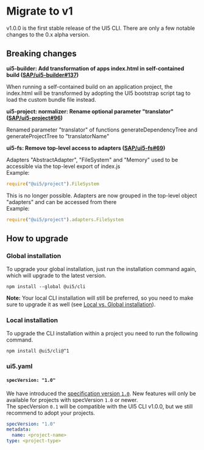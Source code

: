 # Migrate to v1

v1.0.0 is the first stable release of the UI5 CLI. There are only a few notable changes to the 0.x alpha version.

## Breaking changes

**ui5-builder: Add transformation of apps index.html in self-contained build ([SAP/ui5-builder#137](https://github.com/SAP/ui5-builder/pull/137))**

When running a self-contained build on an application project, the
index.html will be transformed by adopting the UI5 bootstrap script tag
to load the custom bundle file instead.

**ui5-project: normalizer: Rename optional parameter "translator" ([SAP/ui5-project#96](https://github.com/SAP/ui5-project/pull/96))**

Renamed parameter "translator" of functions generateDependencyTree and generateProjectTree to "translatorName"

**ui5-fs: Remove top-level access to adapters ([SAP/ui5-fs#69](https://github.com/SAP/ui5-fs/pull/69))**

Adapters "AbstractAdapter", "FileSystem" and "Memory" used to be accessible via the top-level export of index.js  
Example:
```js
require("@ui5/project").FileSystem
```

This is no longer possible. Adapters are now grouped in the top-level object "adapters" and can be accessed from there  
Example:
```js
require("@ui5/project").adapters.FileSystem
```

## How to upgrade

### Global installation

To upgrade your global installation, just run the installation command again, which will upgrade to the latest version.

```
npm install --global @ui5/cli
```

**Note:** Your local CLI installation will still be preferred, so you need to make sure to upgrade it as well (see [Local vs. Global installation](https://github.com/SAP/ui5-cli#local-vs-global-installation)).

### Local installation

To upgrade the CLI installation within a project you need to run the following command.

```
npm install @ui5/cli@^1
```

### ui5.yaml

#### `specVersion: "1.0"`

We have introduced the [specification version `1.0`](/Configuration.md#specification-version-10).
New features will only be available for projects with specVersion `1.0` or newer.  
The specVersion `0.1` will be compatible with the UI5 CLI v1.0.0, but we still recommend to adopt your projects.

```yaml
specVersion: "1.0"
metadata:
  name: <project-name>
type: <project-type>
```
